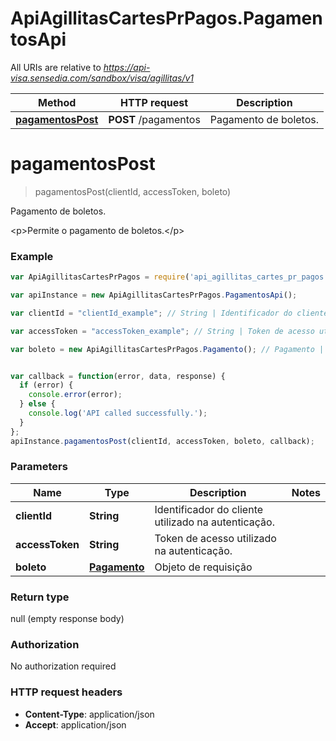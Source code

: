 # ApiAgillitasCartesPrPagos.PagamentosApi

All URIs are relative to *https://api-visa.sensedia.com/sandbox/visa/agillitas/v1*

Method | HTTP request | Description
------------- | ------------- | -------------
[**pagamentosPost**](PagamentosApi.md#pagamentosPost) | **POST** /pagamentos | Pagamento de boletos.


<a name="pagamentosPost"></a>
# **pagamentosPost**
> pagamentosPost(clientId, accessToken, boleto)

Pagamento de boletos.

&lt;p&gt;Permite o pagamento de boletos.&lt;/p&gt;

### Example
```javascript
var ApiAgillitasCartesPrPagos = require('api_agillitas_cartes_pr_pagos');

var apiInstance = new ApiAgillitasCartesPrPagos.PagamentosApi();

var clientId = "clientId_example"; // String | Identificador do cliente utilizado na autenticação.

var accessToken = "accessToken_example"; // String | Token de acesso utilizado na autenticação.

var boleto = new ApiAgillitasCartesPrPagos.Pagamento(); // Pagamento | Objeto de requisição


var callback = function(error, data, response) {
  if (error) {
    console.error(error);
  } else {
    console.log('API called successfully.');
  }
};
apiInstance.pagamentosPost(clientId, accessToken, boleto, callback);
```

### Parameters

Name | Type | Description  | Notes
------------- | ------------- | ------------- | -------------
 **clientId** | **String**| Identificador do cliente utilizado na autenticação. | 
 **accessToken** | **String**| Token de acesso utilizado na autenticação. | 
 **boleto** | [**Pagamento**](Pagamento.md)| Objeto de requisição | 

### Return type

null (empty response body)

### Authorization

No authorization required

### HTTP request headers

 - **Content-Type**: application/json
 - **Accept**: application/json


